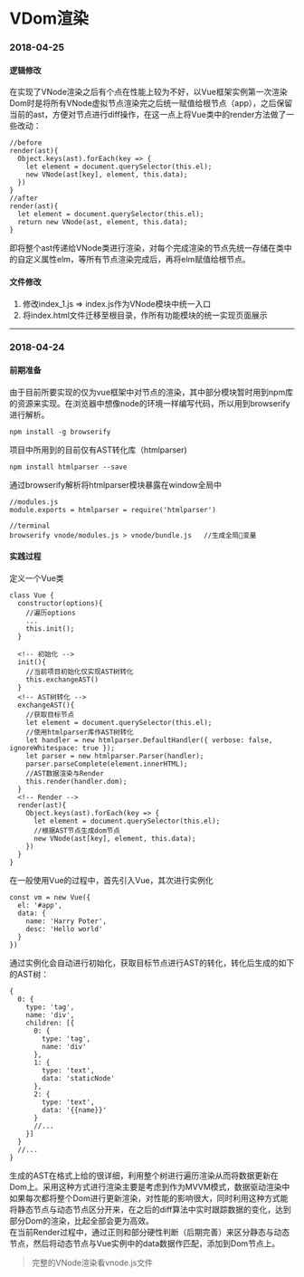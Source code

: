 # VDom渲染

### 2018-04-25

#### 逻辑修改

在实现了VNode渲染之后有个点在性能上较为不好，以Vue框架实例第一次渲染Dom时是将所有VNode虚拟节点渲染完之后统一赋值给根节点（app），之后保留当前的ast，方便对节点进行diff操作，在这一点上将Vue类中的render方法做了一些改动：
```
//before
render(ast){
  Object.keys(ast).forEach(key => {
    let element = document.querySelector(this.el);
    new VNode(ast[key], element, this.data);
  })
}
//after
render(ast){
  let element = document.querySelector(this.el);
  return new VNode(ast, element, this.data);
}
```
即将整个ast传递给VNode类进行渲染，对每个完成渲染的节点先统一存储在类中的自定义属性elm，等所有节点渲染完成后，再将elm赋值给根节点。

#### 文件修改
1. 修改index_1.js => index.js作为VNode模块中统一入口
2. 将index.html文件迁移至根目录，作所有功能模块的统一实现页面展示

---

### 2018-04-24

#### 前期准备

由于目前所要实现的仅为vue框架中对节点的渲染，其中部分模块暂时用到npm库的资源来实现。在浏览器中想像node的环境一样编写代码，所以用到browserify进行解析。
``` 
npm install -g browserify
```
项目中所用到的目前仅有AST转化库（htmlparser)
```
npm install htmlparser --save
```
通过browserify解析将htmlparser模块暴露在window全局中
```
//modules.js
module.exports = htmlparser = require('htmlparser')

//terminal
browserify vnode/modules.js > vnode/bundle.js   //生成全局变量
```

#### 实践过程

定义一个Vue类
```
class Vue {
  constructor(options){
    //遍历options
    ...
    this.init();
  }

  <!-- 初始化 -->
  init(){
    //当前项目初始化仅实现AST树转化
    this.exchangeAST()
  }
  <!-- AST树转化 -->
  exchangeAST(){
    //获取目标节点
    let element = document.querySelector(this.el);
    //使用htmlparser库作AST树转化
    let handler = new htmlparser.DefaultHandler({ verbose: false, ignoreWhitespace: true });
    let parser = new htmlparser.Parser(handler);
    parser.parseComplete(element.innerHTML);
    //AST数据渲染与Render
    this.render(handler.dom);
  }
  <!-- Render -->
  render(ast){
    Object.keys(ast).forEach(key => {
      let element = document.querySelector(this.el);
      //根据AST节点生成dom节点
      new VNode(ast[key], element, this.data);
    })
  }
}
```
在一般使用Vue的过程中，首先引入Vue，其次进行实例化
```
const vm = new Vue({
  el: '#app',
  data: {
    name: 'Harry Poter',
    desc: 'Hello world'
  }
})
```
通过实例化会自动进行初始化，获取目标节点进行AST的转化，转化后生成的如下的AST树：
```
{
  0: {
    type: 'tag',
    name: 'div',
    children: [{
      0: {
        type: 'tag',
        name: 'div'
      },
      1: {
        type: 'text',
        data: 'staticNode'
      },
      2: {
        type: 'text',
        data: '{{name}}'
      }
      //...
    }]
  }
  //...
}
```
生成的AST在格式上给的很详细，利用整个树进行遍历渲染从而将数据更新在Dom上。采用这种方式进行渲染主要是考虑到作为MVVM模式，数据驱动渲染中如果每次都将整个Dom进行更新渲染，对性能的影响很大，同时利用这种方式能将静态节点与动态节点区分开来，在之后的diff算法中实时跟踪数据的变化，达到部分Dom的渲染，比起全部会更为高效。  
在当前Render过程中，通过正则和部分硬性判断（后期完善）来区分静态与动态节点，然后将动态节点与Vue实例中的data数据作匹配，添加到Dom节点上。  

> 完整的VNode渲染看vnode.js文件

